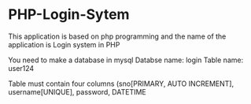 # PHP-Login-Sytem
This application is based on php programming and the name of the application is Login system in PHP

You need to make a database in mysql 
Databse name: login
Table name: user124 

Table must contain four columns (sno[PRIMARY, AUTO INCREMENT], username[UNIQUE], password, DATETIME
